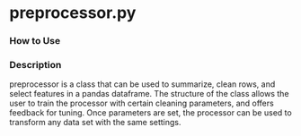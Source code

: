 # preprocessor.py

### How to Use

### Description
preprocessor is a class that can be used to summarize, clean rows, and select features in a pandas dataframe. 
The structure of the class allows the user to train the processor with certain cleaning parameters, and offers 
feedback for tuning. Once parameters are set, the processor can be used to transform any data set with the 
same settings. 
